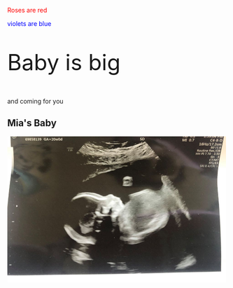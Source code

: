 <!DOCTYPE html>
<html>
<body>


<p style="color:red;">Roses are red</p>
<p style="color:blue;">violets are blue</p>
<p style="font-size:50px;">Baby is big</p>
<p>and coming for you</p>



<h2>Mia's Baby</h2>
<img src="baby.jpg" alt="baby" width="500" height="333">

</body>
</html>

</body>
</html>
